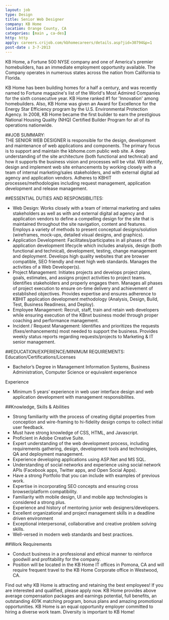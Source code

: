 ```yaml
---
layout: job
type: Design
title: Senior Web Designer
company: KB Home
location: Orange County, CA
categories: [main , ca-des]
http: http
apply: careers.crijob.com/kbhomecareers/details.asp?jid=30794&p=1
post-date : 3-7-2013
---
```


KB Home, a Fortune 500 NYSE company and one of America's premier homebuilders, has an immediate employment opportunity available. The Company operates in numerous states across the nation from California to Florida.

KB Home has been building homes for a half a century, and was recently named to Fortune magazine's list of the World's Most Admired Companies for the sixth consecutive year. KB Home ranked #1 for 'Innovation' among homebuilders. Also, KB Home was given an Award for Excellence for the Energy Star Efficiency program by the U.S. Environmental Protection Agency. In 2008, KB Home became the first builder to earn the prestigious National Housing Quality (NHQ) Certified Builder Program for all of its operations nationwide.

##JOB SUMMARY:  
THE SENIOR WEB DESIGNER is responsible for the design, development and maintenance of web applications and components.  The primary focus is to support and maintain the kbhome.com public web site.  A deep understanding of the site architecture (both functional and technical) and how it supports the business vision and processes will be vital.  Will identify, design and implement web site enhancements by working closely with a team of internal marketing/sales stakeholders, and with external digital ad agency and application vendors.  Adheres to KBHIT processes/methodologies including request management, application development and release management.

##ESSENTIAL DUTIES AND RESPONSIBILITES:
* Web Design: Works closely with a team of internal marketing and sales stakeholders as well as with and external digital ad agency and application vendors to define a compelling design for the site that is maintained throughout the site navigation, content and features. Employs a variety of methods to present conceptual designs/solution (wireframes, mock-ups, detailed visual designs, and graphics).
* Application Development: Facilitates/participates in all phases of the application development lifecycle which includes analysis, design (both functional and technical), development, testing, change management and deployment.  Develops high quality websites that are browser compatible, SEO friendly and meet high web standards.  Manages the activities of a Web Developer(s).
* Project Management: Initiates projects and develops project plans, goals, estimates, and assigns project activities to project teams. Identifies stakeholders and properly engages them. Manages all phases of project execution to ensure on-time delivery and achievement of established objectives. Provides expertise and ensures adherence to KBHIT application development methodology (Analysis, Design, Build, Test, Business Readiness, and Deploy).  
* Employee Management:  Recruit, staff, train and retain web developers while ensuring execution of the KBnxt business model through proper coaching and performance management.  
* Incident / Request Management: Identifies and prioritizes the requests (fixes/enhancements) most needed to support the business. Provides weekly status reports regarding requests/projects to Marketing & IT senior management.

##EDUCATION/EXPERIENCE/MINIMUM REQUIREMENTS:
Education/Certifications/Licenses   
* Bachelor’s Degree in Management Information Systems, Business Administration, Computer Science or equivalent experience

Experience 
* Minimum 5 years’ experience in web user interface design and web application development with management responsibilites.

##Knowledge, Skills & Abilities
* Strong familiarity with the process of creating digital properties from conception and wire-framing to hi-fidelity design comps to collect initial user feedback.
* Must have strong knowledge of CSS, HTML, and Javascript.
* Proficient in Adobe Creative Suite.
* Expert understanding of the web development process, including requirements gathering, design, development tools and technologies, QA and deployment management.
* Experience developing applications using ASP.Net and MS SQL.
* Understanding of social networks and experience using social network APIs (Facebook apps, Twitter apps, and Open Social Apps).
* Have a strong Portfolio that you can include with examples of previous work.
* Expertise in incorporating SEO concepts and ensuring cross browser/platform compatibility. 
* Familiarity with mobile design, UI and mobile app technologies is considered a strong plus.
* Experience and history of mentoring junior web designers/developers.
* Excellent organizational and project management skills in a deadline driven environment
* Exceptional interpersonal, collaborative and creative problem solving skills.
* Well-versed in modern web standards and best practices.

##Work Requirements 
* Conduct business in a professional and ethical manner to reinforce goodwill and profitability for the company.
* Position will be located in the KB Home IT offices in Pomona, CA and will require frequent travel to the KB Home Corporate office in Westwood, CA.

Find out why KB Home is attracting and retaining the best employees! If you are interested and qualified, please apply now. KB Home provides above average compensation packages and earnings potential, full benefits, an outstanding 401K matching program, bonus plans and amazing promotional opportunities. KB Home is an equal opportunity employer committed to hiring a diverse work team. Diversity is important to KB Home!
